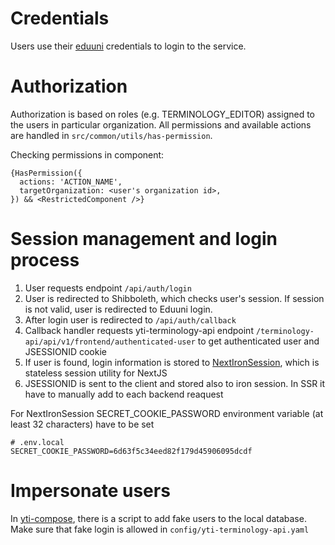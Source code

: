 # Credentials

Users use their [eduuni](https://eduuni.fi) credentials to login to the service.

# Authorization

Authorization is based on roles (e.g. TERMINOLOGY_EDITOR) assigned to the users in particular organization. All permissions and available actions are handled in `src/common/utils/has-permission`.

Checking permissions in component:

```
{HasPermission({
  actions: 'ACTION_NAME',
  targetOrganization: <user's organization id>,
}) && <RestrictedComponent />}
```

# Session management and login process

1. User requests endpoint `/api/auth/login`
2. User is redirected to Shibboleth, which checks user's session. If session is not valid, user is redirected to Eduuni login.
3. After login user is redirected to `/api/auth/callback`
4. Callback handler requests yti-terminology-api endpoint `/terminology-api/api/v1/frontend/authenticated-user` to get authenticated user and JSESSIONID cookie
5. If user is found, login information is stored to [NextIronSession](https://www.npmjs.com/package/next-iron-session), which is stateless session utility for NextJS
6. JSESSIONID is sent to the client and stored also to iron session. In SSR it have to manually add to each backend reaquest

For NextIronSession SECRET_COOKIE_PASSWORD environment variable (at least 32 characters) have to be set

```
# .env.local
SECRET_COOKIE_PASSWORD=6d63f5c34eed82f179d45906095dcdf
```

# Impersonate users

In [yti-compose](), there is a script to add fake users to the local database. Make sure that fake login is allowed in `config/yti-terminology-api.yaml`
